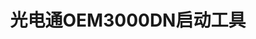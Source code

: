 ﻿---
id: 1731
title: "光电通OEM3000DN启动工具"
weight: 1731
version: "2.6-3"
updateTime: "2023-08-23T15:13:05"
debName: "http://113.24.212.22:8090/upload/file/com.toec.oem3000dn_2.6-3_loongarch64.deb"
debSize: "30.8 MB"
command: "/opt/toec/OEM3000DN/bin/Scanner/TOEC-StartUpTool.sh"
---
